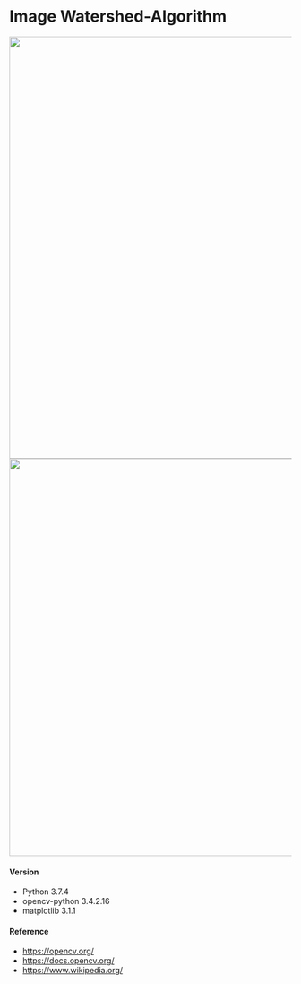 # Image Watershed-Algorithm

<img width="752" src="https://user-images.githubusercontent.com/44635266/62830326-0b042900-bc48-11e9-895f-9b022c99499e.png">

<img width="708" src="https://user-images.githubusercontent.com/44635266/62830327-0b042900-bc48-11e9-8249-bd7e59211516.png">

#### Version

* Python 3.7.4
* opencv-python 3.4.2.16 
* matplotlib 3.1.1

#### Reference

* https://opencv.org/
* https://docs.opencv.org/
* https://www.wikipedia.org/